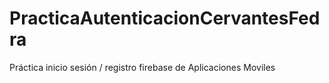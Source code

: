 # PracticaAutenticacionCervantesFedra
 Práctica inicio sesión / registro firebase de Aplicaciones Moviles
